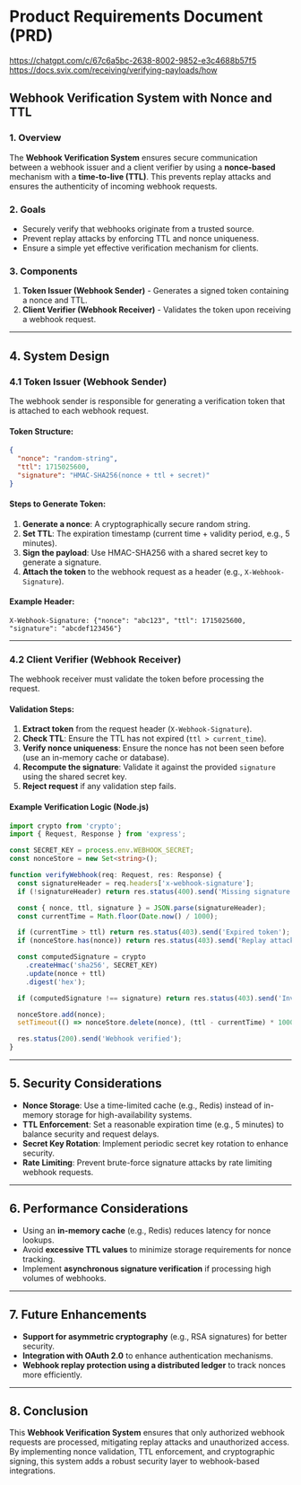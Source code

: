 # Product Requirements Document (PRD)
https://chatgpt.com/c/67c6a5bc-2638-8002-9852-e3c4688b57f5
https://docs.svix.com/receiving/verifying-payloads/how

## Webhook Verification System with Nonce and TTL

### 1. Overview
The **Webhook Verification System** ensures secure communication between a webhook issuer and a client verifier by using a **nonce-based** mechanism with a **time-to-live (TTL)**. This prevents replay attacks and ensures the authenticity of incoming webhook requests.

### 2. Goals
- Securely verify that webhooks originate from a trusted source.
- Prevent replay attacks by enforcing TTL and nonce uniqueness.
- Ensure a simple yet effective verification mechanism for clients.

### 3. Components
1. **Token Issuer (Webhook Sender)** - Generates a signed token containing a nonce and TTL.
2. **Client Verifier (Webhook Receiver)** - Validates the token upon receiving a webhook request.

---

## 4. System Design
### 4.1 Token Issuer (Webhook Sender)
The webhook sender is responsible for generating a verification token that is attached to each webhook request.

#### **Token Structure:**
```json
{
  "nonce": "random-string",
  "ttl": 1715025600,
  "signature": "HMAC-SHA256(nonce + ttl + secret)"
}
```

#### **Steps to Generate Token:**
1. **Generate a nonce**: A cryptographically secure random string.
2. **Set TTL**: The expiration timestamp (current time + validity period, e.g., 5 minutes).
3. **Sign the payload**: Use HMAC-SHA256 with a shared secret key to generate a signature.
4. **Attach the token** to the webhook request as a header (e.g., `X-Webhook-Signature`).

#### **Example Header:**
```
X-Webhook-Signature: {"nonce": "abc123", "ttl": 1715025600, "signature": "abcdef123456"}
```

---

### 4.2 Client Verifier (Webhook Receiver)
The webhook receiver must validate the token before processing the request.

#### **Validation Steps:**
1. **Extract token** from the request header (`X-Webhook-Signature`).
2. **Check TTL**: Ensure the TTL has not expired (`ttl > current_time`).
3. **Verify nonce uniqueness**: Ensure the nonce has not been seen before (use an in-memory cache or database).
4. **Recompute the signature**: Validate it against the provided `signature` using the shared secret key.
5. **Reject request** if any validation step fails.

#### **Example Verification Logic (Node.js)**
```typescript
import crypto from 'crypto';
import { Request, Response } from 'express';

const SECRET_KEY = process.env.WEBHOOK_SECRET;
const nonceStore = new Set<string>();

function verifyWebhook(req: Request, res: Response) {
  const signatureHeader = req.headers['x-webhook-signature'];
  if (!signatureHeader) return res.status(400).send('Missing signature');

  const { nonce, ttl, signature } = JSON.parse(signatureHeader);
  const currentTime = Math.floor(Date.now() / 1000);

  if (currentTime > ttl) return res.status(403).send('Expired token');
  if (nonceStore.has(nonce)) return res.status(403).send('Replay attack detected');

  const computedSignature = crypto
    .createHmac('sha256', SECRET_KEY)
    .update(nonce + ttl)
    .digest('hex');

  if (computedSignature !== signature) return res.status(403).send('Invalid signature');

  nonceStore.add(nonce);
  setTimeout(() => nonceStore.delete(nonce), (ttl - currentTime) * 1000);

  res.status(200).send('Webhook verified');
}
```

---

## 5. Security Considerations
- **Nonce Storage**: Use a time-limited cache (e.g., Redis) instead of in-memory storage for high-availability systems.
- **TTL Enforcement**: Set a reasonable expiration time (e.g., 5 minutes) to balance security and request delays.
- **Secret Key Rotation**: Implement periodic secret key rotation to enhance security.
- **Rate Limiting**: Prevent brute-force signature attacks by rate limiting webhook requests.

---

## 6. Performance Considerations
- Using an **in-memory cache** (e.g., Redis) reduces latency for nonce lookups.
- Avoid **excessive TTL values** to minimize storage requirements for nonce tracking.
- Implement **asynchronous signature verification** if processing high volumes of webhooks.

---

## 7. Future Enhancements
- **Support for asymmetric cryptography** (e.g., RSA signatures) for better security.
- **Integration with OAuth 2.0** to enhance authentication mechanisms.
- **Webhook replay protection using a distributed ledger** to track nonces more efficiently.

---

## 8. Conclusion
This **Webhook Verification System** ensures that only authorized webhook requests are processed, mitigating replay attacks and unauthorized access. By implementing nonce validation, TTL enforcement, and cryptographic signing, this system adds a robust security layer to webhook-based integrations.

